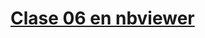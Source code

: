 # [Clase 06 en nbviewer](https://nbviewer.jupyter.org/github/TISparta/pcuni-2019/blob/master/clase-06/clase-06.ipynb)
